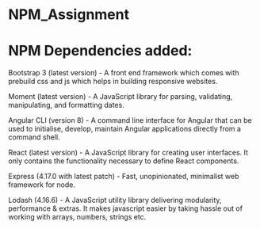 # NPM_Assignment
# NPM Dependencies added:

Bootstrap 3 (latest version) - A front end framework which comes with prebuild css and js which helps in building responsive websites.

Moment (latest version) - A JavaScript library for parsing, validating, manipulating, and formatting dates.

Angular CLI (version 8) - A command line interface for Angular that can be used to initialise, develop, maintain Angular applications directly from a command shell.

React (latest version) - A JavaScript library for creating user interfaces. It only contains the functionality necessary to define React components.

Express (4.17.0 with latest patch) - Fast, unopinionated, minimalist web framework for node.

Lodash (4.16.6) - A JavaScript utility library delivering modularity, performance & extras. It makes javascript easier by taking hassle out of working with arrays, numbers, strings etc.
